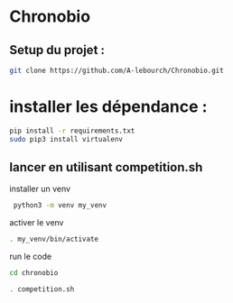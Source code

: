 
# Chronobio

## Setup du projet :

```bash
git clone https://github.com/A-lebourch/Chronobio.git
 ```

# installer les dépendance :

```bash
pip install -r requirements.txt
sudo pip3 install virtualenv
 ```

 ## lancer en utilisant competition.sh

 installer un venv
```bash
 python3 -m venv my_venv
 ```
activer le venv
 ```bash
 . my_venv/bin/activate
 ```
run le code
 ```bash
 cd chronobio

 . competition.sh

 ```
